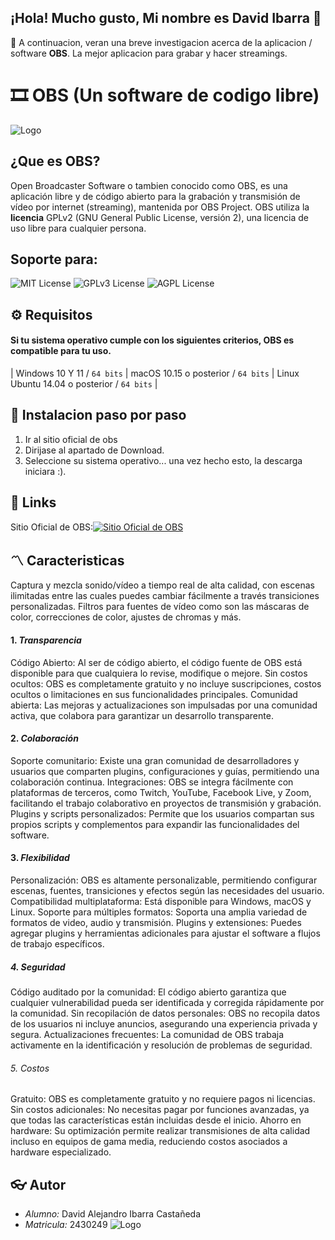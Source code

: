 ## ¡Hola! Mucho gusto, Mi nombre es David Ibarra 👋
🎯 A continuacion, veran una breve investigacion acerca de la aplicacion / software **OBS**. La mejor aplicacion para grabar y hacer streamings.
#   🎞️ OBS (Un software de codigo libre)

![Logo](https://www.muylinux.com/wp-content/uploads/2021/06/OBS-Studio.jpg)


## ¿Que es OBS?

Open Broadcaster Software o tambien conocido como OBS, es una aplicación libre y de código abierto para la grabación y transmisión de vídeo por internet (streaming), mantenida por OBS Project. OBS utiliza la **licencia** GPLv2 (GNU General Public License, versión 2), una licencia de uso libre para cualquier persona.

## Soporte para:
![MIT License](https://img.shields.io/badge/Windows-0078D6?style=for-the-badge&logo=windows&logoColor=white)
![GPLv3 License](https://img.shields.io/badge/mac%20os-000000?style=for-the-badge&logo=apple&logoColor=white)
![AGPL License](https://img.shields.io/badge/Linux-FCC624?style=for-the-badge&logo=linux&logoColor=black)
## ⚙️ Requisitos

#### Si tu sistema operativo cumple con los siguientes criterios, OBS es compatible para tu uso.
| Windows 10 Y 11 / `64 bits` | macOS 10.15 o posterior / `64 bits`   | Linux Ubuntu 14.04 o posterior  / `64 bits` |



## 📃 Instalacion paso por paso

1. Ir al sitio oficial de obs
2. Dirijase al apartado de Download.
3. Seleccione su sistema operativo... una vez hecho esto, la descarga iniciara :).
    
## 🔗 Links
Sitio Oficial de OBS:[![Sitio Oficial de OBS](https://img.shields.io/badge/GitHub%20Pages-222222?style=for-the-badge&logo=GitHub%20Pages&logoColor=white)](https://obsproject.com/es/)


## 〽️ Caracteristicas
Captura y mezcla sonido/vídeo a tiempo real de alta calidad, con escenas ilimitadas entre las cuales puedes cambiar fácilmente a través transiciones personalizadas. Filtros para fuentes de vídeo como son las máscaras de color, correcciones de color, ajustes de chromas y más.
#### 1. *Transparencia*
Código Abierto: Al ser de código abierto, el código fuente de OBS está disponible para que cualquiera lo revise, modifique o mejore.
Sin costos ocultos: OBS es completamente gratuito y no incluye suscripciones, costos ocultos o limitaciones en sus funcionalidades principales.
Comunidad abierta: Las mejoras y actualizaciones son impulsadas por una comunidad activa, que colabora para garantizar un desarrollo transparente.
#### 2. *Colaboración*
Soporte comunitario: Existe una gran comunidad de desarrolladores y usuarios que comparten plugins, configuraciones y guías, permitiendo una colaboración continua.
Integraciones: OBS se integra fácilmente con plataformas de terceros, como Twitch, YouTube, Facebook Live, y Zoom, facilitando el trabajo colaborativo en proyectos de transmisión y grabación.
Plugins y scripts personalizados: Permite que los usuarios compartan sus propios scripts y complementos para expandir las funcionalidades del software.
#### 3. *Flexibilidad*
Personalización: OBS es altamente personalizable, permitiendo configurar escenas, fuentes, transiciones y efectos según las necesidades del usuario.
Compatibilidad multiplataforma: Está disponible para Windows, macOS y Linux.
Soporte para múltiples formatos: Soporta una amplia variedad de formatos de video, audio y transmisión.
Plugins y extensiones: Puedes agregar plugins y herramientas adicionales para ajustar el software a flujos de trabajo específicos.
##### 4. *Seguridad*
Código auditado por la comunidad: El código abierto garantiza que cualquier vulnerabilidad pueda ser identificada y corregida rápidamente por la comunidad.
Sin recopilación de datos personales: OBS no recopila datos de los usuarios ni incluye anuncios, asegurando una experiencia privada y segura.
Actualizaciones frecuentes: La comunidad de OBS trabaja activamente en la identificación y resolución de problemas de seguridad.
###### 5. *Costos*
Gratuito: OBS es completamente gratuito y no requiere pagos ni licencias.
Sin costos adicionales: No necesitas pagar por funciones avanzadas, ya que todas las características están incluidas desde el inicio.
Ahorro en hardware: Su optimización permite realizar transmisiones de alta calidad incluso en equipos de gama media, reduciendo costos asociados a hardware especializado.
## 👓 Autor

- *Alumno:* David Alejandro Ibarra Castañeda
- *Matricula:* 2430249
![Logo](https://i.pinimg.com/originals/5f/a2/1e/5fa21e87a7cb96c451ad49236e93b434.gif)
